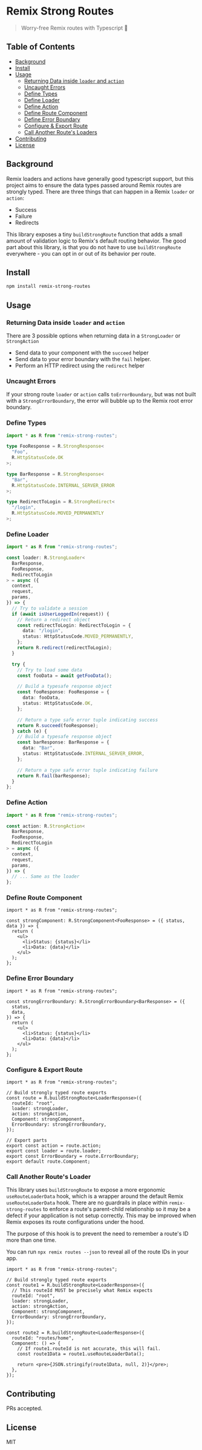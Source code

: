 # Remix Strong Routes

> Worry-free Remix routes with Typescript 💪

## Table of Contents

- [Background](#background)
- [Install](#install)
- [Usage](#usage)
  - [Returning Data inside `loader` and `action`](#returning-data-inside--loader--and--action-)
  - [Uncaught Errors](#uncaught-errors)
  - [Define Types](#define-types)
  - [Define Loader](#define-loader)
  - [Define Action](#define-action)
  - [Define Route Component](#define-route-component)
  - [Define Error Boundary](#define-error-boundary)
  - [Configure & Export Route](#configure---export-route)
  - [Call Another Route's Loaders](#call-another-routes-loader)
- [Contributing](#contributing)
- [License](#license)

## Background

Remix loaders and actions have generally good typescript support, but this project aims to ensure the data types passed around Remix routes are strongly typed. There are three things that can happen in a Remix `loader` or `action`:

- Success
- Failure
- Redirects

This library exposes a tiny `buildStrongRoute` function that adds a small amount of validation logic to Remix's default routing behavior. The good part about this library, is that you do not have to use `buildStrongRoute` everywhere - you can opt in or out of its behavior per route.

## Install

```sh
npm install remix-strong-routes
```

## Usage

### Returning Data inside `loader` and `action`

There are 3 possible options when returning data in a `StrongLoader` or `StrongAction`

- Send data to your component with the `succeed` helper
- Send data to your error boundary with the `fail` helper.
- Perform an HTTP redirect using the `redirect` helper

### Uncaught Errors

If your strong route `loader` or `action` calls `toErrorBoundary`, but was not built with a `StrongErrorBoundary`, the error will bubble up to the Remix root error boundary.

### Define Types

```ts
import * as R from "remix-strong-routes";

type FooResponse = R.StrongResponse<
  "Foo", 
  R.HttpStatusCode.OK
>;

type BarResponse = R.StrongResponse<
  "Bar", 
  R.HttpStatusCode.INTERNAL_SERVER_ERROR
>;

type RedirectToLogin = R.StrongRedirect<
  "/login",
  R.HttpStatusCode.MOVED_PERMANENTLY
>;
```

### Define Loader

```ts
import * as R from "remix-strong-routes";

const loader: R.StrongLoader<
  BarResponse, 
  FooResponse, 
  RedirectToLogin
> = async ({
  context,
  request,
  params,
}) => {
  // Try to validate a session
  if (await isUserLoggedIn(request)) {
    // Return a redirect object
    const redirectToLogin: RedirectToLogin = {
      data: "/login",
      status: HttpStatusCode.MOVED_PERMANENTLY,
    };
    return R.redirect(redirectToLogin);
  }

  try {
    // Try to load some data
    const fooData = await getFooData();

    // Build a typesafe response object
    const fooResponse: FooResponse = {
      data: fooData,
      status: HttpStatusCode.OK,
    };

    // Return a type safe error tuple indicating success
    return R.succeed(fooResponse);
  } catch (e) {
    // Build a typesafe response object
    const barResponse: BarResponse = {
      data: "Bar",
      status: HttpStatusCode.INTERNAL_SERVER_ERROR,
    };

    // Return a type safe error tuple indicating failure
    return R.fail(barResponse);
  }
};
```

### Define Action

```ts
import * as R from "remix-strong-routes";

const action: R.StrongAction<
  BarResponse, 
  FooResponse, 
  RedirectToLogin
> = async ({
  context,
  request,
  params,
}) => {
  // ... Same as the loader
};
```

### Define Route Component

```tsx
import * as R from "remix-strong-routes";

const strongComponent: R.StrongComponent<FooResponse> = ({ status, data }) => {
  return (
    <ul>
      <li>Status: {status}</li>
      <li>Data: {data}</li>
    </ul>
  );
};
```

### Define Error Boundary

```tsx
import * as R from "remix-strong-routes";

const strongErrorBoundary: R.StrongErrorBoundary<BarResponse> = ({
  status,
  data,
}) => {
  return (
    <ul>
      <li>Status: {status}</li>
      <li>Data: {data}</li>
    </ul>
  );
};
```

### Configure & Export Route

```tsx
import * as R from "remix-strong-routes";

// Build strongly typed route exports
const route = R.buildStrongRoute<LoaderResponse>({
  routeId: "root",
  loader: strongLoader,
  action: strongAction,
  Component: strongComponent,
  ErrorBoundary: strongErrorBoundary,
});

// Export parts
export const action = route.action;
export const loader = route.loader;
export const ErrorBoundary = route.ErrorBoundary;
export default route.Component;
```

### Call Another Route's Loader

This library uses `buildStrongRoute` to expose a more ergonomic `useRouteLoaderData` hook, which is a wrapper around the default Remix `useRouteLoaderData` hook. There are no guardrails in place within `remix-strong-routes` to enforce a route's parent-child relationship so it may be a defect if your application is not setup correctly. This may be improved when Remix exposes its route configurations under the hood.

The purpose of this hook is to prevent the need to remember a route's ID more than one time.

You can run `npx remix routes --json` to reveal all of the route IDs in your app.

```tsx
import * as R from "remix-strong-routes";

// Build strongly typed route exports
const route1 = R.buildStrongRoute<LoaderResponse>({
  // This routeId MUST be precisely what Remix expects
  routeId: "root",
  loader: strongLoader,
  action: strongAction,
  Component: strongComponent,
  ErrorBoundary: strongErrorBoundary,
});

const route2 = R.buildStrongRoute<LoaderResponse>({
  routeId: "routes/home",
  Component: () => {
    // If route1.routeId is not accurate, this will fail.
    const route1Data = route1.useRouteLoaderData();

    return <pre>{JSON.stringify(route1Data, null, 2)}</pre>;
  },
});
```

## Contributing

PRs accepted.

## License

MIT
